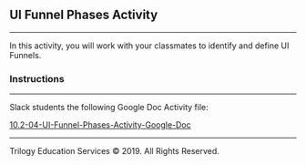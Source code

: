 ## UI Funnel Phases Activity
---

In this activity, you will work with your classmates to identify and define UI Funnels. 

### Instructions

---

Slack students the following Google Doc Activity file:

[10.2-04-UI-Funnel-Phases-Activity-Google-Doc](https://docs.google.com/document/d/1emIDU-aVbQa4laSL0dudRXe253tYdZm3teUopoza1sc/edit?usp=sharing)

---

Trilogy Education Services © 2019. All Rights Reserved.
